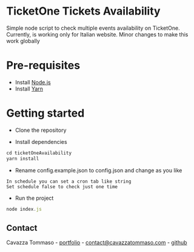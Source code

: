 # TicketOne Tickets Availability 

Simple node script to check multiple events availability on TicketOne.  
Currently, is working only for Italian website. Minor changes to make this work globally

# Pre-requisites
- Install [Node.js](https://nodejs.org/en/)
- Install [Yarn](https://yarnpkg.com/)

# Getting started
- Clone the repository

- Install dependencies
```js
cd ticketOneAvailability
yarn install
```
- Rename config.example.json to config.json and change as you like
```
In schedule you can set a cron tab like string
Set schedule false to check just one time
```

- Run the project
```js
node index.js
```

<!-- CONTACT -->
## Contact

Cavazza Tommaso - [portfolio](https://cavazzatommaso.com) - contact@cavazzatommaso.com - [github](https://github.com/cavazzatommaso)